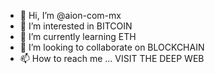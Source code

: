 - 👋 Hi, I’m @aion-com-mx
- 👀 I’m interested in BITCOIN
- 🌱 I’m currently learning ETH
- 💞️ I’m looking to collaborate on BLOCKCHAIN
- 📫 How to reach me ... VISIT THE DEEP WEB

<!---
aion-com-mx/aion-com-mx is a ✨ special ✨ repository because its `README.md` (this file) appears on your GitHub profile.
You can click the Preview link to take a look at your changes.
--->
